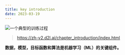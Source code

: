 ```yaml
---
title: key introduction
date: 2023-03-19
---
```




![一个典型的训练过程](https://zh-v2.d2l.ai/_images/ml-loop.svg)

> https://zh-v2.d2l.ai/chapter_introduction/index.html



**数据，模型，目标函数和算法是机器学习（ML）的关键组件。**



